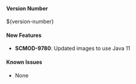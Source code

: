 
#### Version Number
${version-number}

#### New Features
- **SCMOD-9780**: Updated images to use Java 11

#### Known Issues
- None

